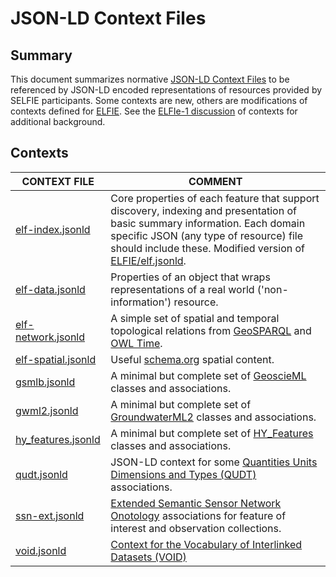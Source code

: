 # JSON-LD Context Files

## Summary
This document summarizes normative [JSON-LD Context
Files](https://www.w3.org/TR/json-ld/#the-context) to be referenced by
JSON-LD encoded representations of resources provided by SELFIE participants.
Some contexts are new, others are modifications of contexts defined for 
[ELFIE](https://github.com/opengeospatial/ELFIE). See the [ELFIe-1 discussion](https://opengeospatial.github.io/ELFIE/json-ld/)
of contexts for additional background.

## Contexts

| CONTEXT FILE | COMMENT | 
| ------------ | ------- | 
| [elf-index.jsonld](https://opengeospatial.github.io/ELFIE/contexts/elfie-2/elf-index.jsonld) | Core properties of each feature that support discovery, indexing and presentation of basic summary information. Each domain specific JSON (any type of resource) file should include these. Modified version of [ELFIE/elf.jsonld](https://opengeospatial.github.io/ELFIE/json-ld/elf.jsonld).  |
| [elf-data.jsonld](https://opengeospatial.github.io/ELFIE/contexts/elfie-2/elf-data.jsonld) | Properties of an object that wraps representations of a real world ('non-information') resource. |
| [elf-network.jsonld](https://opengeospatial.github.io/ELFIE/contexts/elfie-2/elf-network.jsonld) | A simple set of spatial and temporal topological relations from [GeoSPARQL](https://www.opengeospatial.org/standards/geosparql) and [OWL Time](https://www.w3.org/TR/owl-time/). |
| [elf-spatial.jsonld](https://opengeospatial.github.io/ELFIE/contexts/elfie-2/elf-spatial.jsonld) | Useful [schema.org](https://schema.org) spatial content. |
| [gsmlb.jsonld](https://opengeospatial.github.io/ELFIE/contexts/elfie-2/gsmlb.jsonld) | A minimal but complete set of [GeoscieML](https://www.opengeospatial.org/standards/geosciml) classes and associations. |
| [gwml2.jsonld](https://opengeospatial.github.io/ELFIE/contexts/elfie-2/gwml2.jsonld) | A minimal but complete set of [GroundwaterML2](https://www.opengeospatial.org/standards/gwml2) classes and associations. |
| [hy_features.jsonld](https://opengeospatial.github.io/ELFIE/contexts/elfie-2/hy_features.jsonld) | A minimal but complete set of [HY\_Features](https://www.opengeospatial.org/standards/waterml) classes and associations. |
| [qudt.jsonld](https://opengeospatial.github.io/ELFIE/contexts/elfie-2/qudt.jsonld) | JSON-LD context for some [Quantities Units Dimensions and Types (QUDT)](http://qudt.org/) associations. |
| [ssn-ext.jsonld](https://opengeospatial.github.io/ELFIE/contexts/elfie-2/ssn-ext.jsonld) | [Extended Semantic Sensor Network Onotology](https://www.w3.org/TR/vocab-ssn-ext/) associations for feature of interest and observation collections. |
| [void.jsonld](https://opengeospatial.github.io/ELFIE/contexts/elfie-2/void.jsonld) | [Context for the Vocabulary of Interlinked Datasets (VOID)](http://rdfs.org/ns/void) |
